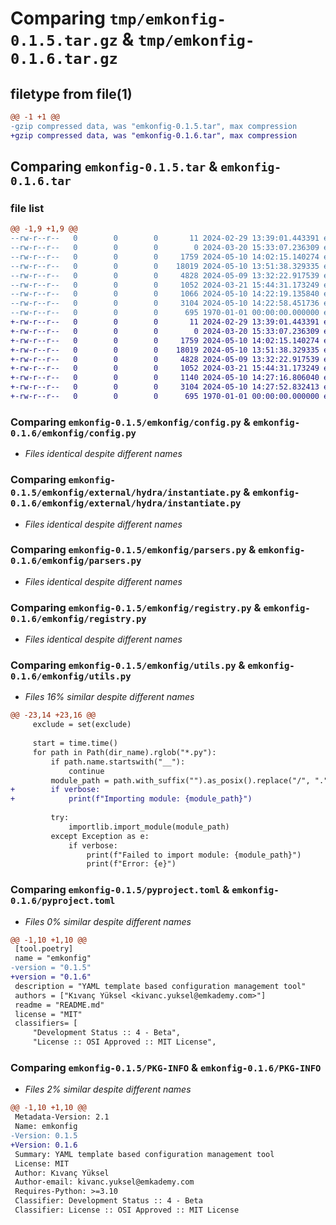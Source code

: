 # Comparing `tmp/emkonfig-0.1.5.tar.gz` & `tmp/emkonfig-0.1.6.tar.gz`

## filetype from file(1)

```diff
@@ -1 +1 @@
-gzip compressed data, was "emkonfig-0.1.5.tar", max compression
+gzip compressed data, was "emkonfig-0.1.6.tar", max compression
```

## Comparing `emkonfig-0.1.5.tar` & `emkonfig-0.1.6.tar`

### file list

```diff
@@ -1,9 +1,9 @@
--rw-r--r--   0        0        0       11 2024-02-29 13:39:01.443391 emkonfig-0.1.5/README.md
--rw-r--r--   0        0        0        0 2024-03-20 15:33:07.236309 emkonfig-0.1.5/emkonfig/__init__.py
--rw-r--r--   0        0        0     1759 2024-05-10 14:02:15.140274 emkonfig-0.1.5/emkonfig/config.py
--rw-r--r--   0        0        0    18019 2024-05-10 13:51:38.329335 emkonfig-0.1.5/emkonfig/external/hydra/instantiate.py
--rw-r--r--   0        0        0     4828 2024-05-09 13:32:22.917539 emkonfig-0.1.5/emkonfig/parsers.py
--rw-r--r--   0        0        0     1052 2024-03-21 15:44:31.173249 emkonfig-0.1.5/emkonfig/registry.py
--rw-r--r--   0        0        0     1066 2024-05-10 14:22:19.135840 emkonfig-0.1.5/emkonfig/utils.py
--rw-r--r--   0        0        0     3104 2024-05-10 14:22:58.451736 emkonfig-0.1.5/pyproject.toml
--rw-r--r--   0        0        0      695 1970-01-01 00:00:00.000000 emkonfig-0.1.5/PKG-INFO
+-rw-r--r--   0        0        0       11 2024-02-29 13:39:01.443391 emkonfig-0.1.6/README.md
+-rw-r--r--   0        0        0        0 2024-03-20 15:33:07.236309 emkonfig-0.1.6/emkonfig/__init__.py
+-rw-r--r--   0        0        0     1759 2024-05-10 14:02:15.140274 emkonfig-0.1.6/emkonfig/config.py
+-rw-r--r--   0        0        0    18019 2024-05-10 13:51:38.329335 emkonfig-0.1.6/emkonfig/external/hydra/instantiate.py
+-rw-r--r--   0        0        0     4828 2024-05-09 13:32:22.917539 emkonfig-0.1.6/emkonfig/parsers.py
+-rw-r--r--   0        0        0     1052 2024-03-21 15:44:31.173249 emkonfig-0.1.6/emkonfig/registry.py
+-rw-r--r--   0        0        0     1140 2024-05-10 14:27:16.806040 emkonfig-0.1.6/emkonfig/utils.py
+-rw-r--r--   0        0        0     3104 2024-05-10 14:27:52.832413 emkonfig-0.1.6/pyproject.toml
+-rw-r--r--   0        0        0      695 1970-01-01 00:00:00.000000 emkonfig-0.1.6/PKG-INFO
```

### Comparing `emkonfig-0.1.5/emkonfig/config.py` & `emkonfig-0.1.6/emkonfig/config.py`

 * *Files identical despite different names*

### Comparing `emkonfig-0.1.5/emkonfig/external/hydra/instantiate.py` & `emkonfig-0.1.6/emkonfig/external/hydra/instantiate.py`

 * *Files identical despite different names*

### Comparing `emkonfig-0.1.5/emkonfig/parsers.py` & `emkonfig-0.1.6/emkonfig/parsers.py`

 * *Files identical despite different names*

### Comparing `emkonfig-0.1.5/emkonfig/registry.py` & `emkonfig-0.1.6/emkonfig/registry.py`

 * *Files identical despite different names*

### Comparing `emkonfig-0.1.5/emkonfig/utils.py` & `emkonfig-0.1.6/emkonfig/utils.py`

 * *Files 16% similar despite different names*

```diff
@@ -23,14 +23,16 @@
     exclude = set(exclude)
 
     start = time.time()
     for path in Path(dir_name).rglob("*.py"):
         if path.name.startswith("__"):
             continue
         module_path = path.with_suffix("").as_posix().replace("/", ".")
+        if verbose:
+            print(f"Importing module: {module_path}")
 
         try:
             importlib.import_module(module_path)
         except Exception as e:
             if verbose:
                 print(f"Failed to import module: {module_path}")
                 print(f"Error: {e}")
```

### Comparing `emkonfig-0.1.5/pyproject.toml` & `emkonfig-0.1.6/pyproject.toml`

 * *Files 0% similar despite different names*

```diff
@@ -1,10 +1,10 @@
 [tool.poetry]
 name = "emkonfig"
-version = "0.1.5"
+version = "0.1.6"
 description = "YAML template based configuration management tool"
 authors = ["Kıvanç Yüksel <kivanc.yuksel@emkademy.com>"]
 readme = "README.md"
 license = "MIT"
 classifiers= [
     "Development Status :: 4 - Beta",
     "License :: OSI Approved :: MIT License",
```

### Comparing `emkonfig-0.1.5/PKG-INFO` & `emkonfig-0.1.6/PKG-INFO`

 * *Files 2% similar despite different names*

```diff
@@ -1,10 +1,10 @@
 Metadata-Version: 2.1
 Name: emkonfig
-Version: 0.1.5
+Version: 0.1.6
 Summary: YAML template based configuration management tool
 License: MIT
 Author: Kıvanç Yüksel
 Author-email: kivanc.yuksel@emkademy.com
 Requires-Python: >=3.10
 Classifier: Development Status :: 4 - Beta
 Classifier: License :: OSI Approved :: MIT License
```

